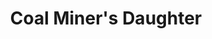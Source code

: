 ---
title: "Coal Miner's Daughter"
url: /toronto/coal-miners-daughter-roncesvalles-avenue/
shop: Kleidung
---